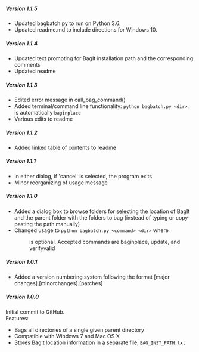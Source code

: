 ##### Version 1.1.5
 - Updated bagbatch.py to run on Python 3.6.
 - Updated readme.md to include directions for Windows 10.

##### Version 1.1.4
 - Updated text prompting for BagIt installation path and the corresponding comments
 - Updated readme

##### Version 1.1.3
 - Edited error message in call_bag_command()
 - Added terminal/command line functionality: `python bagbatch.py <dir>`. <command> is automatically `baginplace`
 - Various edits to readme

##### Version 1.1.2
 - Added linked table of contents to readme

##### Version 1.1.1
 - In either dialog, if 'cancel' is selected, the program exits
 - Minor reorganizing of usage message

##### Version 1.1.0
 - Added a dialog box to browse folders for selecting the location of BagIt and the parent folder with the folders to bag (instead of typing or copy-pasting the path manually)
 - Changed usage to `python bagbatch.py <command> <dir>` where <dir> is optional. Accepted commands are baginplace, update, and verifyvalid

##### Version 1.0.1
 - Added a version numbering system following the format [major changes].[minorchanges].[patches]

##### Version 1.0.0
Initial commit to GitHub.  
Features: 

 - Bags all directories of a single given parent directory
 - Compatible with Windows 7 and Mac OS X
 - Stores BagIt location information in a separate file, `BAG_INST_PATH.txt`